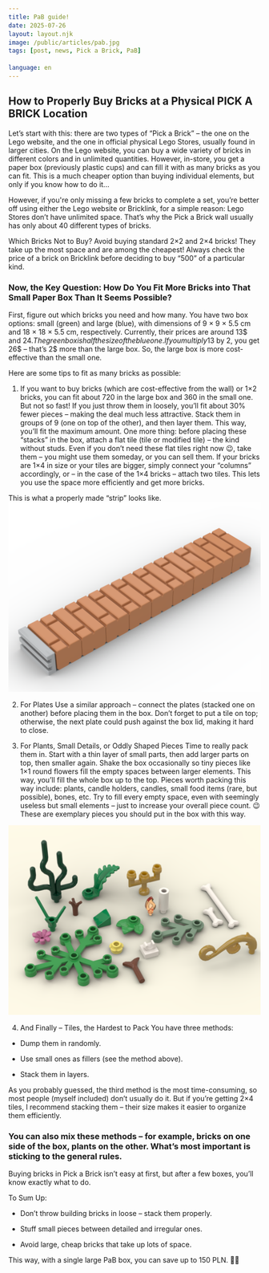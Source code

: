 ```yaml
---
title: PaB guide!
date: 2025-07-26
layout: layout.njk
image: /public/articles/pab.jpg
tags: [post, news, Pick a Brick, PaB]

language: en
---
```


## How to Properly Buy Bricks at a Physical PICK A BRICK Location

Let’s start with this: there are two types of “Pick a Brick” – the one on the Lego website, and the one in official physical Lego Stores, usually found in larger cities. On the Lego website, you can buy a wide variety of bricks in different colors and in unlimited quantities. However, in-store, you get a paper box (previously plastic cups) and can fill it with as many bricks as you can fit. This is a much cheaper option than buying individual elements, but only if you know how to do it...

However, if you're only missing a few bricks to complete a set, you’re better off using either the Lego website or Bricklink, for a simple reason: Lego Stores don’t have unlimited space. That’s why the Pick a Brick wall usually has only about 40 different types of bricks.

Which Bricks Not to Buy?
Avoid buying standard 2×2 and 2×4 bricks! They take up the most space and are among the cheapest! Always check the price of a brick on Bricklink before deciding to buy “500” of a particular kind.

### Now, the Key Question: How Do You Fit More Bricks into That Small Paper Box Than It Seems Possible?
First, figure out which bricks you need and how many. You have two box options: small (green) and large (blue), with dimensions of 9 × 9 × 5.5 cm and 18 × 18 × 5.5 cm, respectively. Currently, their prices are around 13$ and 24$. The green box is half the size of the blue one. If you multiply 13$ by 2, you get 26$ – that’s 2$ more than the large box. So, the large box is more cost-effective than the small one.

Here are some tips to fit as many bricks as possible:

1. If you want to buy bricks (which are cost-effective from the wall) or 1×2 bricks, you can fit about 720 in the large box and 360 in the small one. But not so fast! If you just throw them in loosely, you’ll fit about 30% fewer pieces – making the deal much less attractive.
Stack them in groups of 9 (one on top of the other), and then layer them. This way, you’ll fit the maximum amount.
One more thing: before placing these “stacks” in the box, attach a flat tile (tile or modified tile) – the kind without studs. Even if you don’t need these flat tiles right now 😉, take them – you might use them someday, or you can sell them.
If your bricks are 1×4 in size or your tiles are bigger, simply connect your “columns” accordingly, or – in the case of the 1×4 bricks – attach two tiles. This lets you use the space more efficiently and get more bricks.

This is what a properly made “strip” looks like.
<img src="/public/articles/pasek.png" alt="'pasek'" class="post-image" />

2. For Plates
Use a similar approach – connect the plates (stacked one on another) before placing them in the box. Don’t forget to put a tile on top; otherwise, the next plate could push against the box lid, making it hard to close.
 
3. For Plants, Small Details, or Oddly Shaped Pieces
Time to really pack them in. Start with a thin layer of small parts, then add larger parts on top, then smaller again. Shake the box occasionally so tiny pieces like 1×1 round flowers fill the empty spaces between larger elements. This way, you’ll fill the whole box up to the top.
Pieces worth packing this way include: plants, candle holders, candles, small food items (rare, but possible), bones, etc. Try to fill every empty space, even with seemingly useless but small elements – just to increase your overall piece count. 😉
These are exemplary pieces you should put in the box with this way.

<img src="/public/articles/elementy.png" alt="'elementy'" class="post-image" />

4. And Finally – Tiles, the Hardest to Pack
You have three methods:

- Dump them in randomly.

- Use small ones as fillers (see the method above).

- Stack them in layers.

As you probably guessed, the third method is the most time-consuming, so most people (myself included) don’t usually do it. But if you’re getting 2×4 tiles, I recommend stacking them – their size makes it easier to organize them efficiently.

### You can also mix these methods – for example, bricks on one side of the box, plants on the other. What’s most important is sticking to the general rules.

Buying bricks in Pick a Brick isn’t easy at first, but after a few boxes, you’ll know exactly what to do.

To Sum Up:
- Don’t throw building bricks in loose – stack them properly.

- Stuff small pieces between detailed and irregular ones.

- Avoid large, cheap bricks that take up lots of space.

This way, with a single large PaB box, you can save up to 150 PLN. 🧱💸

